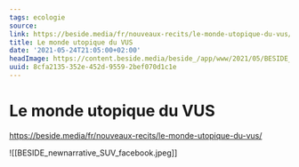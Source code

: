 ```yaml
---
tags: ecologie
source:
link: https://beside.media/fr/nouveaux-recits/le-monde-utopique-du-vus/
title: Le monde utopique du VUS
date: '2021-05-24T21:05:00+02:00'
headImage: https://content.beside.media/beside_/app/www/2021/05/BESIDE_newnarrative_SUV_facebook.jpg
uuid: 8cfa2135-352e-452d-9559-2bef070d1c1e
---
```


# Le monde utopique du VUS
https://beside.media/fr/nouveaux-recits/le-monde-utopique-du-vus/

![[BESIDE_newnarrative_SUV_facebook.jpeg]]
